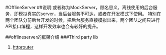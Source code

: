#OfflineServer
##说明
或者称为MockServer，顾名思义，离线使用的后台服务，即模拟真实的server，当后台服务不可达，或者在开发模式下使用。
特别在两个团队分前后台开发的时候，把后台服务直接模拟出来，两个团队之间只进行API接口编程，这样开发效率也会有较好的提升。

##offlineserver的框架介绍
###Third party lib
1. [httprouter](http://godoc.org/github.com/julienschmidt/httprouter)
